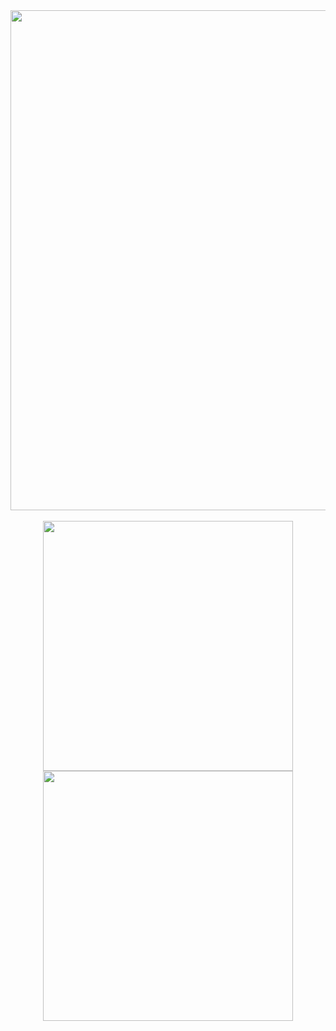 <div align="center">
  <img width=800 src="https://media.makeameme.org/created/neural-networks-neural.jpg">
</div>
<br>
<div align="center">
  <img width=400 src="https://github-readme-stats.vercel.app/api?username=YiTing-Tom&hide=html&theme=merko"/>
  <img width=400 src="https://github-readme-streak-stats.herokuapp.com/?user=YiTing-Tom&hide=html&theme=merko"/>
</div>

